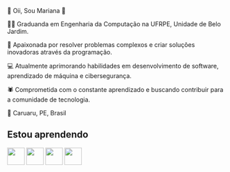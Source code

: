  👋 Oii, Sou Mariana 👋

👩‍🎓 Graduanda em Engenharia da Computação na UFRPE, Unidade de Belo Jardim.

🚀 Apaixonada por resolver problemas complexos e criar soluções inovadoras através da programação.

💻 Atualmente aprimorando habilidades em desenvolvimento de software, aprendizado de máquina e cibersegurança.

🕷️ Comprometida com o constante aprendizado e buscando contribuir para a comunidade de tecnologia.

📍 Caruaru, PE, Brasil

<!---
mhchacon/mhchacon is a ✨ special ✨ repository because its `README.md` (this file) appears on your GitHub profile.
You can click the Preview link to take a look at your changes.
--->
## Estou aprendendo
<img loading="lazy" src="https://cdn.jsdelivr.net/gh/devicons/devicon/icons/java/java-original.svg" width="40" height="40"/> <img loading="lazy" src="https://cdn.jsdelivr.net/gh/devicons/devicon@latest/icons/python/python-original.svg" width="40" height="40"/> <img src="https://cdn.jsdelivr.net/gh/devicons/devicon@latest/icons/html5/html5-plain-wordmark.svg" width="40" height="40" /> <img src="https://cdn.jsdelivr.net/gh/devicons/devicon@latest/icons/css3/css3-plain-wordmark.svg" width="40" height="40"/>
          
          



